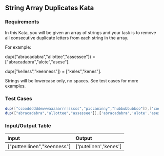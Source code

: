 ## String Array Duplicates Kata

### Requirements 

In this Kata, you will be given an array of strings and your task is to remove all consecutive duplicate letters from each string in the array.

For example:

dup(["abracadabra","allottee","assessee"]) = ["abracadabra","alote","asese"].

dup(["kelless","keenness"]) = ["keles","kenes"].

Strings will be lowercase only, no spaces. See test cases for more examples.

### Test Cases

```JavaScript
dup(["ccooddddddewwwaaaaarrrrsssss","piccaninny","hubbubbubboo"]),['codewars','picaniny','hubububo']);
dup(["abracadabra","allottee","assessee"]),['abracadabra','alote','asese']);
```

### Input/Output Table

| Input                            | Output     |
| :------------------------------- | :--------  |
| ["putteellinen","keenness"]                        | ['putelinen','kenes']    |



